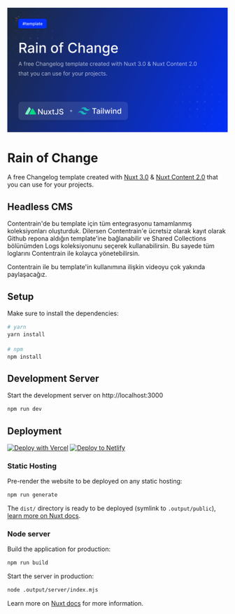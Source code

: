 
[![Change Of Rain](https://github.com/Contentrain/rain-of-change/blob/main/static/cover.png?raw=true)](https://change-log-red.vercel.app/)

# Rain of Change
A free Changelog template created with [Nuxt 3.0](https://nuxtjs.org) & [Nuxt Content 2.0](https://content.nuxtjs.org) that you can use for your projects.

## Headless CMS

Contentrain'de bu template için tüm entegrasyonu tamamlanmış koleksiyonları oluşturduk. Dilersen Contentrain'e ücretsiz olarak kayıt olarak Github repona aldığın template'ine bağlanabilir ve Shared Collections bölünümden Logs koleksiyonunu seçerek kullanabilirsin.
Bu sayede tüm loglarını Contentrain ile kolayca yönetebilirsin.

Contentrain ile bu template'in kullanımına ilişkin videoyu çok yakında paylaşacağız.

## Setup

Make sure to install the dependencies:

```bash
# yarn
yarn install

# npm
npm install
```

## Development Server

Start the development server on http://localhost:3000

```bash
npm run dev
```

## Deployment

[![Deploy with Vercel](https://vercel.com/button)](https://vercel.com/new/clone?repository-url=https://github.com/Contentrain/rain-of-change) [![Deploy to Netlify](https://www.netlify.com/img/deploy/button.svg)](https://app.netlify.com/start/deploy?repository=https://github.com/Contentrain/rain-of-change)


### Static Hosting

Pre-render the website to be deployed on any static hosting:

```bash
npm run generate
```

The `dist/` directory is ready to be deployed (symlink to `.output/public`), [learn more on Nuxt docs](https://v3.nuxtjs.org/guide/deploy/static-hosting).

### Node server

Build the application for production:

```bash
npm run build
```

Start the server in production:

```bash
node .output/server/index.mjs
```

Learn more on [Nuxt docs](https://v3.nuxtjs.org/guide/deploy/node-server) for more information.
